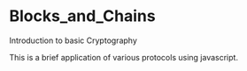 # Blocks_and_Chains
Introduction to basic Cryptography

This is a brief application of various protocols using javascript.
